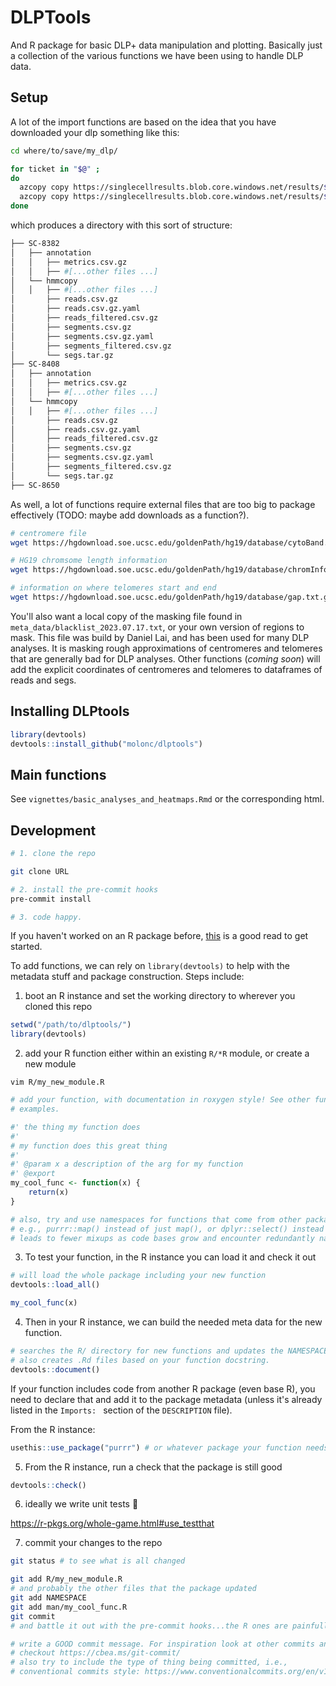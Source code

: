 # DLPTools

And R package for basic DLP+ data manipulation and plotting. Basically just a collection of the various functions we have been using to handle DLP data.

## Setup

A lot of the import functions are based on the idea that you have downloaded your dlp something like this:

```bash
cd where/to/save/my_dlp/

for ticket in "$@" ; 
do
  azcopy copy https://singlecellresults.blob.core.windows.net/results/${ticket}/results/annotation/ ${ticket} --recursive
  azcopy copy https://singlecellresults.blob.core.windows.net/results/${ticket}/results/hmmcopy/ ${ticket} --recursive
done
```

which produces a directory with this sort of structure:

```bash
├── SC-8382
│   ├── annotation
│   │   ├── metrics.csv.gz
│   │   ├── #[...other files ...]
│   └── hmmcopy
│   │   ├── #[...other files ...]
│       ├── reads.csv.gz
│       ├── reads.csv.gz.yaml
│       ├── reads_filtered.csv.gz
│       ├── segments.csv.gz
│       ├── segments.csv.gz.yaml
│       ├── segments_filtered.csv.gz
│       └── segs.tar.gz
├── SC-8408
│   ├── annotation
│   │   ├── metrics.csv.gz
│   │   ├── #[...other files ...]
│   └── hmmcopy
│   │   ├── #[...other files ...]
│       ├── reads.csv.gz
│       ├── reads.csv.gz.yaml
│       ├── reads_filtered.csv.gz
│       ├── segments.csv.gz
│       ├── segments.csv.gz.yaml
│       ├── segments_filtered.csv.gz
│       └── segs.tar.gz
├── SC-8650
```


As well, a lot of functions require external files that are too big to package effectively (TODO: maybe add downloads as a function?).

```bash
# centromere file
wget https://hgdownload.soe.ucsc.edu/goldenPath/hg19/database/cytoBand.txt.gz

# HG19 chromsome length information
wget https://hgdownload.soe.ucsc.edu/goldenPath/hg19/database/chromInfo.txt.gz

# information on where telomeres start and end
wget https://hgdownload.soe.ucsc.edu/goldenPath/hg19/database/gap.txt.gz
```

You'll also want a local copy of the masking file found in `meta_data/blacklist_2023.07.17.txt`, or your own version of regions to mask. This file was build by Daniel Lai, and has been used for many DLP analyses. It is masking rough approximations of centromeres and telomeres that are generally bad for DLP analyses. Other functions (*coming soon*) will add the explicit coordinates of centromeres and telomeres to dataframes of reads and segs.


## Installing DLPtools

```r
library(devtools)
devtools::install_github("molonc/dlptools")
```

## Main functions

See `vignettes/basic_analyses_and_heatmaps.Rmd` or the corresponding html.

## Development

```bash
# 1. clone the repo

git clone URL

# 2. install the pre-commit hooks
pre-commit install

# 3. code happy.
```


If you haven't worked on an R package before, [this](https://r-pkgs.org/whole-game.html) is a good read to get started.

To add functions, we can rely on `library(devtools)` to help with the metadata stuff and package construction. Steps include:

1. boot an R instance and set the working directory to wherever you cloned this repo

```R
setwd("/path/to/dlptools/")
library(devtools)
```

2. add your R function either within an existing `R/*R` module, or create a new module

```
vim R/my_new_module.R
```

```R
# add your function, with documentation in roxygen style! See other funcs for 
# examples.

#' the thing my function does
#'
# my function does this great thing
#' 
#' @param x a description of the arg for my function
#' @export
my_cool_func <- function(x) {
    return(x)
}

# also, try and use namespaces for functions that come from other packages, 
# e.g., purrr::map() instead of just map(), or dplyr::select() instead of just select()
# leads to fewer mixups as code bases grow and encounter redundantly named functions.
```

3. To test your function, in the R instance you can load it and check it out

```R
# will load the whole package including your new function
devtools::load_all()

my_cool_func(x)
```

4. Then in your R instance, we can build the needed meta data for the new function.

```R
# searches the R/ directory for new functions and updates the NAMESPACE file.
# also creates .Rd files based on your function docstring.
devtools::document()
```

If your function includes code from another R package (even base R), you need to declare that and add it to the package metadata (unless it's already listed in the `Imports: ` section of the `DESCRIPTION` file).

From the R instance:

```R
usethis::use_package("purrr") # or whatever package your function needs
```


5. From the R instance, run a check that the package is still good

```R
devtools::check()
```

6. ideally we write unit tests 😬

https://r-pkgs.org/whole-game.html#use_testthat

7. commit your changes to the repo

```bash
git status # to see what is all changed

git add R/my_new_module.R
# and probably the other files that the package updated
git add NAMESPACE
git add man/my_cool_func.R
git commit
# and battle it out with the pre-commit hooks...the R ones are painfully slow

# write a GOOD commit message. For inspiration look at other commits and 
# checkout https://cbea.ms/git-commit/
# also try to include the type of thing being committed, i.e.,
# conventional commits style: https://www.conventionalcommits.org/en/v1.0.0/
```